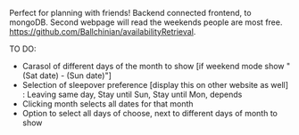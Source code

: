 Perfect for planning with friends! Backend connected frontend, to mongoDB. Second webpage will read the weekends people are most free. https://github.com/Ballchinian/availabilityRetrieval.

TO DO:
- Carasol of different days of the month to show [if weekend mode show "(Sat date) - (Sun date)"]
- Selection of sleepover preference [display this on other website as well]
: Leaving same day, Stay until Sun, Stay until Mon, depends
- Clicking month selects all dates for that month
- Option to select all days of choose, next to different days of month to show
